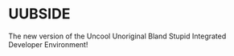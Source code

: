 # **UUBSIDE**<br>
The new version of the Uncool Unoriginal Bland Stupid Integrated Developer Environment!
